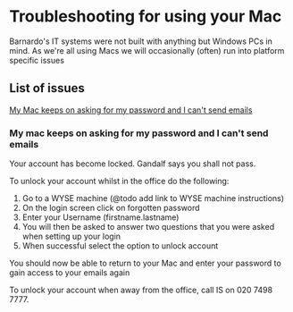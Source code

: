 # Troubleshooting for using your Mac

Barnardo's IT systems were not built with anything but Windows PCs in mind. As we're all using Macs we will occasionally (often) run into platform specific issues




## List of issues

[My Mac keeps on asking for my password and I can't send emails](#my-mac-keeps-on-asking-for-my-password-and-i-cant-send-emails)





### My mac keeps on asking for my password and I can't send emails

Your account has become locked. Gandalf says you shall not pass.

To unlock your account whilst in the office do the following:

1. Go to a WYSE machine (@todo add link to WYSE machine instructions)
2. On the login screen click on forgotten password
3. Enter your Username (firstname.lastname)
4. You will then be asked to answer two questions that you were asked when setting up your login
5. When successful select the option to unlock account

You should now be able to return to your Mac and enter your password to gain access to your emails again

To unlock your account when away from the office, call IS on 020 7498 7777.

